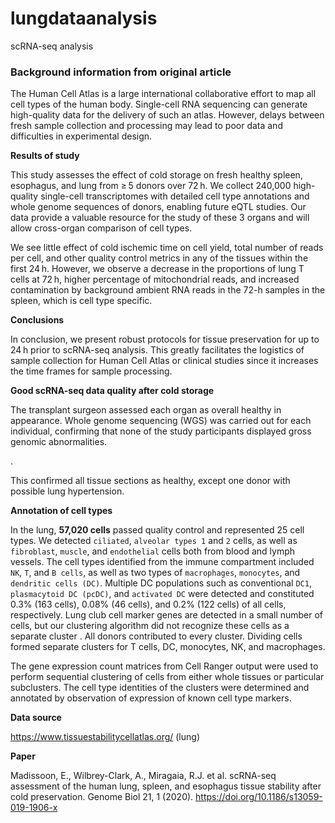 # lungdataanalysis
scRNA-seq analysis 
### **Background information from original article**

The Human Cell Atlas is a large international collaborative effort to map all cell types of the human body. Single-cell RNA sequencing can generate high-quality data for the delivery of such an atlas. However, delays between fresh sample collection and processing may lead to poor data and difficulties in experimental design.

**Results of study**

This study assesses the effect of cold storage on fresh healthy spleen, esophagus, and lung from ≥ 5 donors over 72 h. We collect 240,000 high-quality single-cell transcriptomes with detailed cell type annotations and whole genome sequences of donors, enabling future eQTL studies. Our data provide a valuable resource for the study of these 3 organs and will allow cross-organ comparison of cell types.

We see little effect of cold ischemic time on cell yield, total number of reads per cell, and other quality control metrics in any of the tissues within the first 24 h. However, we observe a decrease in the proportions of lung T cells at 72 h, higher percentage of mitochondrial reads, and increased contamination by background ambient RNA reads in the 72-h samples in the spleen, which is cell type specific.

**Conclusions**

In conclusion, we present robust protocols for tissue preservation for up to 24 h prior to scRNA-seq analysis. This greatly facilitates the logistics of sample collection for Human Cell Atlas or clinical studies since it increases the time frames for sample processing.

**Good scRNA-seq data quality after cold storage**

The transplant surgeon assessed each organ as overall healthy in appearance. Whole genome sequencing (WGS) was carried out for each individual, confirming that none of the study participants displayed gross genomic abnormalities. 

.

This confirmed all tissue sections as healthy, except one donor with possible lung hypertension.

 **Annotation of cell types**

In the lung, **57,020 cells** passed quality control and represented 25 cell types. We detected `ciliated`, `alveolar types 1` and `2` cells, as well as `fibroblast`, `muscle`, and `endothelial` cells both from blood and lymph vessels. The cell types identified from the immune compartment included `NK`, `T`, and `B cells`, as well as two types of `macrophages`, `monocytes`, and `dendritic cells (DC)`. Multiple DC populations such as conventional `DC1`, `plasmacytoid DC (pcDC)`, and `activated DC` were detected and constituted 0.3% (163 cells), 0.08% (46 cells), and 0.2% (122 cells) of all cells, respectively. Lung club cell marker genes are detected in a small number of cells, but our clustering algorithm did not recognize these cells as a separate cluster . All donors contributed to every cluster. Dividing cells formed separate clusters for T cells, DC, monocytes, NK, and macrophages.

The gene expression count matrices from Cell Ranger output were used to perform sequential clustering of cells from either whole tissues or particular subclusters. The cell type identities of the clusters were determined and annotated by observation of expression of known cell type markers.

  **Data source**

https://www.tissuestabilitycellatlas.org/ (lung)

  **Paper**
  
Madissoon, E., Wilbrey-Clark, A., Miragaia, R.J. et al. scRNA-seq assessment of the human lung, spleen, and esophagus tissue stability after cold preservation. Genome Biol 21, 1 (2020). https://doi.org/10.1186/s13059-019-1906-x

